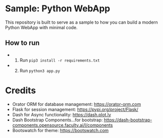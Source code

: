 # Sample: Python WebApp
This repository is built to serve as a sample to how you can build a modern Python WebApp with minimal code.

## How to run
- 1. Run `pip3 install -r requirements.txt`
- 2. Run `python3 app.py`

# Credits
- Orator ORM for database management: https://orator-orm.com
- Flask for session management: https://pypi.org/project/Flask/
- Dash for Async functionality: https://dash.plot.ly
- Dash Bootstrap Components...for bootstrap: https://dash-bootstrap-components.opensource.faculty.ai/l/components
- Bootswatch for theme: https://bootswatch.com
